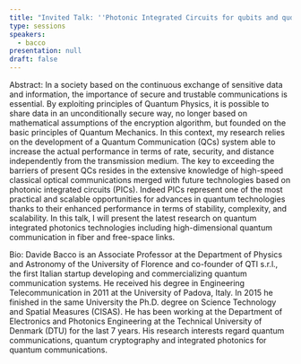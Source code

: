 ```yaml
---
title: "Invited Talk: ''Photonic Integrated Circuits for qubits and qudits''"
type: sessions
speakers:
  - bacco
presentation: null
draft: false
---
```

Abstract: In a society based on the continuous exchange of sensitive data and information, the importance of secure and trustable communications is essential. By exploiting principles of Quantum Physics, it is possible to share data in an unconditionally secure way, no longer based on mathematical assumptions of the encryption algorithm, but founded on the basic principles of Quantum Mechanics. In this context, my research relies on the development of a Quantum Communication (QCs) system able to increase the actual performance in terms of rate, security, and distance independently from the transmission medium. The key to exceeding the barriers of present QCs resides in the extensive knowledge of high-speed classical optical communications merged with future technologies based on photonic integrated circuits (PICs). Indeed PICs represent one of the most practical and scalable opportunities for advances in quantum technologies thanks to their enhanced performance in terms of stability, complexity, and scalability. In this talk, I will present the latest research on quantum integrated photonics technologies including high-dimensional quantum communication in fiber and free-space links.
 
 
Bio: Davide Bacco is an Associate Professor at the Department of Physics and Astronomy of the University of Florence and co-founder of QTI s.r.l., the first Italian startup developing and commercializing quantum communication systems. He received his degree in Engineering Telecommunication in 2011 at the University of Padova, Italy. In 2015 he finished in the same University the Ph.D. degree on Science Technology and Spatial Measures (CISAS). He has been working at the Department of Electronics and Photonics Engineering at the Technical University of Denmark (DTU) for the last 7 years. His research interests regard quantum communications, quantum cryptography and integrated photonics for quantum communications.

<!-- fields to use above: -->
<!-- videoId: "Vfl9pPh6ipI" -->
<!-- presentation: "/slides/invited-MargaridaPereira.pdf" -->
